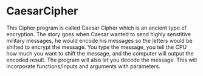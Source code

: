 # CaesarCipher

This Cipher program is called Caesar Cipher which is an ancient type of encryption. The story goes when Caesar wanted to send highly senstitive military messages, he would encode his messages so the letters would be shifted to encrypt the message. You type the message, you tell the CPU how much you want to shift the message, and the computer will output the encoded result. The program will also let you decode the message. 
This will incorporate functions/inputs and arguments with parameters.
